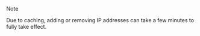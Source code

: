 > [!NOTE]
> Due to caching, adding or removing IP addresses can take a few minutes to fully take effect.
